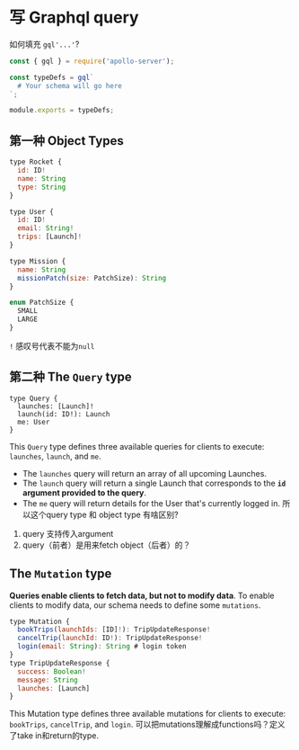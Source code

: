 # 写 Graphql query 
如何填充 `gql'...'`?
```js
const { gql } = require('apollo-server');

const typeDefs = gql`
  # Your schema will go here
`;

module.exports = typeDefs;
```

## 第一种 Object Types   
```js
type Rocket {
  id: ID!
  name: String
  type: String
}

type User {
  id: ID!
  email: String!
  trips: [Launch]!
}

type Mission {
  name: String
  missionPatch(size: PatchSize): String
}

enum PatchSize {
  SMALL
  LARGE
}
```
`!` 感叹号代表不能为`null`

## 第二种 The `Query` type
```
type Query {
  launches: [Launch]!
  launch(id: ID!): Launch
  me: User
}
```
This `Query` type defines three available queries for clients to execute: `launches`, `launch`, and `me`.

- The `launches` query will return an array of all upcoming Launches.
- The `launch` query will return a single Launch that corresponds to the **`id` argument provided to the query**.
- The `me` query will return details for the User that's currently logged in.
所以这个query type 和 object type 有啥区别?
1. query 支持传入argument
2. query（前者）是用来fetch object（后者）的？
## The `Mutation` type
**Queries enable clients to fetch data, but not to modify data**. To enable clients to modify data, our schema needs to define some `mutations`.
```js
type Mutation {
  bookTrips(launchIds: [ID]!): TripUpdateResponse!
  cancelTrip(launchId: ID!): TripUpdateResponse!
  login(email: String): String # login token
}
type TripUpdateResponse {
  success: Boolean!
  message: String
  launches: [Launch]
}
```
This Mutation type defines three available mutations for clients to execute: `bookTrips`, `cancelTrip`, and `login`.
可以把mutations理解成functions吗？定义了take in和return的type.

